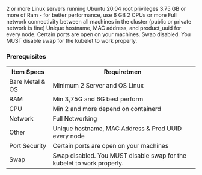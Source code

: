 
2 or more Linux servers running Ubuntu 20.04
root privileges
3.75 GB or more of Ram - for better performance, use 6 GB
2 CPUs or more
Full network connectivity between all machines in the cluster (public or private network is fine)
Unique hostname, MAC address, and product_uuid for every node.
Certain ports are open on your machines.
Swap disabled. You MUST disable swap for the kubelet to work properly.

### Prerequisites
<table>
  <tr><th>Item Specs</th><th>Requiretmen</th></tr>
  <tr><td>Bare Metal & OS</td><td>Minimum 2 Server and OS Linux</td></tr>
  <tr><td>RAM</td><td>Min 3,75G and 6G best perform</td></tr>
  <tr><td>CPU</td><td>Min 2 and more depend on containerd</td></tr>
  <tr><td>Network</td><td>Full Networking</td></tr>
  <tr><td>Other</td><td>Unique hostname, MAC Address & Prod UUID every node</td></tr>
  <tr><td>Port Security</td><td>Certain ports are open on your machines</td></tr>
  <tr><td>Swap</td><td>Swap disabled. You MUST disable swap for the kubelet to work properly.</td></tr>
</table>
